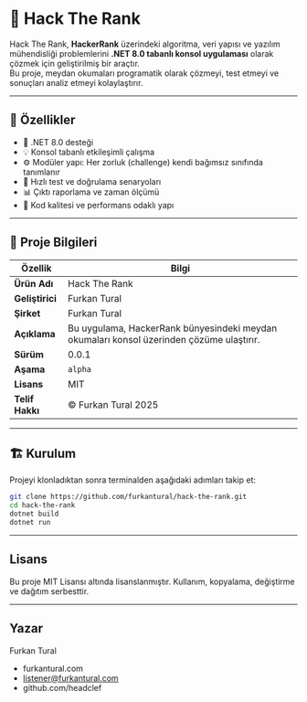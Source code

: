 ﻿# 🧠 Hack The Rank

Hack The Rank, **HackerRank** üzerindeki algoritma, veri yapısı ve yazılım mühendisliği problemlerini **.NET 8.0 tabanlı konsol uygulaması** olarak çözmek için geliştirilmiş bir araçtır.  
Bu proje, meydan okumaları programatik olarak çözmeyi, test etmeyi ve sonuçları analiz etmeyi kolaylaştırır.

---

## 🚀 Özellikler

- 🧩 .NET 8.0 desteği  
- 💡 Konsol tabanlı etkileşimli çalışma  
- ⚙️ Modüler yapı: Her zorluk (challenge) kendi bağımsız sınıfında tanımlanır  
- 🧠 Hızlı test ve doğrulama senaryoları  
- 📊 Çıktı raporlama ve zaman ölçümü  
- 🧰 Kod kalitesi ve performans odaklı yapı

---

## 🧾 Proje Bilgileri

| Özellik | Bilgi |
|----------|-------|
| **Ürün Adı** | Hack The Rank |
| **Geliştirici** | Furkan Tural |
| **Şirket** | Furkan Tural |
| **Açıklama** | Bu uygulama, HackerRank bünyesindeki meydan okumaları konsol üzerinden çözüme ulaştırır. |
| **Sürüm** | 0.0.1 |
| **Aşama** | `alpha` |
| **Lisans** | MIT |
| **Telif Hakkı** | © Furkan Tural 2025 |

---

## 🏗️ Kurulum

Projeyi klonladıktan sonra terminalden aşağıdaki adımları takip et:

```bash
git clone https://github.com/furkantural/hack-the-rank.git
cd hack-the-rank
dotnet build
dotnet run
```

---

## Lisans
Bu proje MIT Lisansı altında lisanslanmıştır. Kullanım, kopyalama, değiştirme ve dağıtım serbesttir.

---

## Yazar
Furkan Tural
- furkantural.com
- listener@furkantural.com
- github.com/headclef